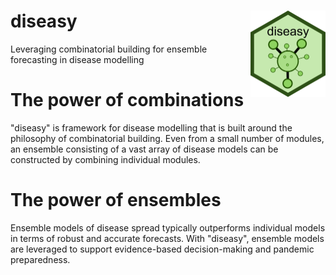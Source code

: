 # diseasy <img src="man/figures/logo.png" align="right" height="138" />
Leveraging combinatorial building for ensemble forecasting in disease modelling 

# The power of combinations
"diseasy" is framework for disease modelling that is built around the philosophy of combinatorial building.
Even from a small number of modules, an ensemble consisting of a vast array of disease models can be constructed by combining individual modules.

# The power of ensembles
Ensemble models of disease spread typically outperforms individual models in terms of robust and accurate forecasts.
With "diseasy", ensemble models are leveraged to support evidence-based decision-making and pandemic preparedness.
